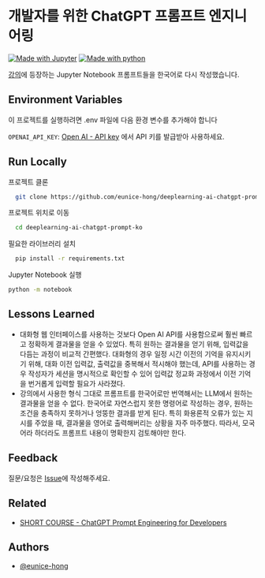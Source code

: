 # 개발자를 위한 ChatGPT 프롬프트 엔지니어링

[![Made with Jupyter](https://img.shields.io/badge/Made%20with-Jupyter-orange?style=for-the-badge&logo=Jupyter)](https://jupyter.org/try) [![Made with python](http://ForTheBadge.com/images/badges/made-with-python.svg)](https://www.python.org/)

[강의][chatgpt-prompt-engineering-for-developers]에 등장하는 Jupyter Notebook 프롬프트들을 한국어로 다시 작성했습니다.

## Environment Variables

이 프로젝트를 실행하려면 .env 파일에 다음 환경 변수를 추가해야 합니다

`OPENAI_API_KEY`: [Open AI - API key](https://platform.openai.com/account/api-keys) 에서 API 키를 발급받아
사용하세요.

## Run Locally

프로젝트 클론

```bash
  git clone https://github.com/eunice-hong/deeplearning-ai-chatgpt-prompt-ko.git
```

프로젝트 위치로 이동

```bash
  cd deeplearning-ai-chatgpt-prompt-ko
```

필요한 라이브러리 설치

```bash
  pip install -r requirements.txt
```

Jupyter Notebook 실행

```bash
python -m notebook
```

## Lessons Learned

* 대화형 웹 인터페이스를 사용하는 것보다 Open AI API를 사용함으로써 훨씬 빠르고 정확하게 결과물을 얻을 수 있었다. 특히 원하는 결과물을 얻기 위해, 입력값을 다듬는
  과정이 비교적 간편했다. 대화형의 경우 일정 시간 이전의 기억을 유지시키기 위해, 대화 이전 입력값, 출력값을 중복해서 적시해야 했는데, API를 사용하는 경우 작성자가 세션을
  명시적으로 확인할 수 있어 입력값 정교화 과정에서 이전 기억을 번거롭게 입력할 필요가 사라졌다.
* 강의에서 사용한 형식 그대로 프롬프트를 한국어로만 번역해서는 LLM에서 원하는 결과물을 얻을 수 없다. 한국어로 자연스럽지 못한 명령어로 작성하는 경우, 원하는 조건을 충족하지
  못하거나 엉뚱한 결과를 받게 된다. 특히 화용론적 오류가 있는 지시를 주었을 때, 결과물을 영어로 출력해버리는 상황을 자주 마주했다. 따라서, 모국어라 하더라도 프롬프트 내용이
  명확한지
  검토해야만 한다.

## Feedback

질문/요청은 [Issue][project-issue]에 작성해주세요.

[project-issue]: https://github.com/eunice-hong/deeplearning-ai-chatgpt-prompt-ko/issues

## Related

- [SHORT COURSE - ChatGPT Prompt Engineering for Developers][chatgpt-prompt-engineering-for-developers]

[chatgpt-prompt-engineering-for-developers]: https://www.deeplearning.ai/short-courses/chatgpt-prompt-engineering-for-developers/

## Authors

- [@eunice-hong](https://www.github.com/eunice-hong)

